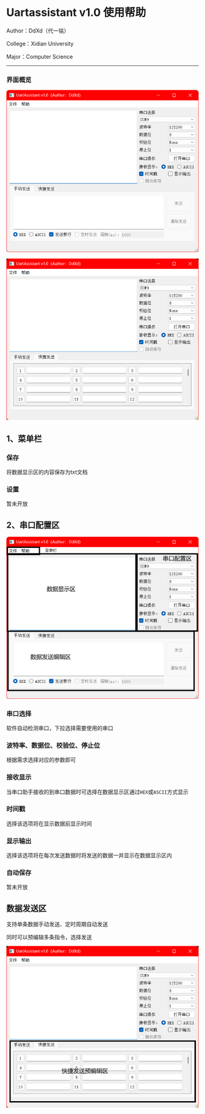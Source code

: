 # Uartassistant v1.0 使用帮助

Author：DdXd（代一铭）

College：Xidian University

Major：Computer Science

---

### 界面概览

![软件界面1](./../image/%E8%BD%AF%E4%BB%B6%E7%95%8C%E9%9D%A2.png)

![软件界面2](./../image/%E8%BD%AF%E4%BB%B6%E7%95%8C%E9%9D%A22.png)

## 1、菜单栏

### 保存

将数据显示区的内容保存为txt文档

### 设置

暂未开放

## 2、串口配置区

![软件界面_1](./../image/%E8%BD%AF%E4%BB%B6%E7%95%8C%E9%9D%A2_1.png)

### 串口选择

软件自动检测串口，下拉选择需要使用的串口

### 波特率、数据位、校验位、停止位

根据需求选择对应的参数即可

### 接收显示

当串口助手接收的到串口数据时可选择在数据显示区通过`HEX`或`ASCII`方式显示

### 时间戳

选择该选项将在显示数据前显示时间

### 显示输出

选择该选项将在每次发送数据时将发送的数据一并显示在数据显示区内

### 自动保存

暂未开放

## 数据发送区

支持单条数据手动发送、定时周期自动发送

同时可以预编辑多条指令，选择发送

![软件界面_2](./../image/%E8%BD%AF%E4%BB%B6%E7%95%8C%E9%9D%A2_2.png)